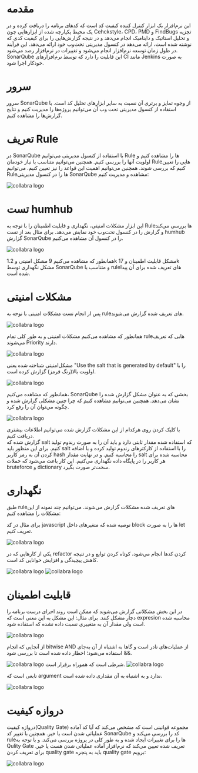 # مقدمه
این نرم‌افزار یک ابزار کنترل کننده کیفیت کد است که کد‌های برنامه را دریافت کرده و در یک محیط یکپارچه شده از ابزار‌هایی چون Cehckstyle، CPD، PMD و FindBugs تجزیه و تحلیل استاتیک و داینامیک انجام می‌دهد و در نتیجه گزارش‌هایی را برای کیفیت کدی که نوشته شده است، ارائه می‌دهد در کنسول مدیریتی تحت‌وب خود ارائه می‌دهد. این فرآیند در طول زمان توسعه نرم‌افزار انجام می‌شود و تغییرات در نرم‌افزار رصد می‌شود. SonarQube این قابلیت را دارد که توسط نرم‌افزارهای CI مانند Jenkins به صورت خودکار اجرا شود.

# سرور
سرور SonarQube از وجوه تمایز و برتری آن نسبت به سایر ابزار‌های تحلیل کد است. با استفاده از کنسول مدیریتی تحت وب آن می‌توانیم پروژه‌ها را مدیریت کنیم و نتایج گزارش‌ها را مشاهده کنیم.

# تعریف Rule
در SonarQube با استفاده از کنسول مدیریتی می‌توانیم Rule ها را مشاهده کنیم و اولویت آنها را بررسی کنیم. همچنین می‌توانیم متناسب با نیاز خودمان Ruleهایی را تعیین کنیم که بررسی شوند. همچنین می‌توانیم اهمیت این قواعد را نیز تعیین کنیم.
می‌توانیم Ruleها را در کنسول مدیریتی SonarQube مشاهده و مدیریت کنیم:

<img alt="collabra logo" src="1.png">


# تست humhub
این ابزار مشکلات امنیتی، نگهداری و قابلیت اطمینان را با توجه به Ruleها بررسی می‌کند و گزارش را در کنسول تحت‌وب خود نمایش می‌دهد. برای مثال بعد از تست humhub گزارش SonarQube را در کنسول آن مشاهده می‌کنیم.

<img alt="collabra logo" src="2.png">

همانطور که مشاهده می‌کنیم 9 مشکل امنیتی و 1.2k مشکل قابلیت اطمینان و 17k مشکل نگهداری توسط SonarQube و متناسب با ruleهای تعریف شده برای آن پیدا شده است.

# مشکلات امنیتی
پس از انجام تست مشکلات امنیتی با توجه به ruleهای تعریف شده گزارش می‌شوند.

<img alt="collabra logo" src="3.png">

همانطور که مشاهده می‌کنیم مشکلات امنیتی و به طور کلی تمام ruleهایی که تعریف می‌شوند Priority دارند.

<img alt="collabra logo" src="priority.png">

مشکل‌امنیتی شناخته شده یعنی "Use the salt that is generated by default" را با اولویت بالا(رنگ قرمز) گزارش کرده است.

<img alt="collabra logo" src="4.png">

همانطور که مشاهده می‌کنیم، SonarQube بخشی که به عنوان مشکل گزارش شده را نشان می‌دهد. همچنین می‌توانیم مشاهده کنیم که چرا چنین‌ مشکلی گزارش شده و چگونه می‌توان آن را رفع کرد.

<img alt="collabra logo" src="5.png">

با کلیک کردن روی هرکدام از این مشکلات گزارش شده می‌توانیم اطلاعات بیشتری دریافت کنیم.<br/>
گزارش شده که salt که استفاده شده مقدار ثابتی دارد و باید آن را به صورت رندوم تولید کنیم. برای این منظور باید salt را با استفاده از کارکتر‌های رندوم تولید کرده و با اضافه کردن آن به رمز کاربر hash را محاسبه کنیم. و در نهایت مقدار salt محاسبه شده برای هر کاربر را در پایگاه‌ داده نگهداری می‌کنیم. این کار باعث می‌شود که حملات bruteforce و dictionary سخت‌تر صورت بگیرد.

# نگهداری
طبق ruleهای تعریف شده مشکلات گزارش می‌شوند. می‌توانیم چند نمونه از این مشکلات را مشاهده کنیم:

برای مثال در کد javascript توصیه شده که متغیر‌های داخل block ها را به صورت let تعریف کنیم.

<img alt="collabra logo" src="6.png">

یکی از کار‌هایی که در refactor کردن کد‌ها انجام می‌شود، کوتاه کردن توابع و در تنیجه کاهش پیچیدگی و افزایش خوانایی کد است.

<img alt="collabra logo" src="7.png">
<img alt="collabra logo" src="8.png">


# قابلیت اطمینان
در این بخش مشکلاتی گزارش می‌شوند که ممکن است روند اجرای درست برنامه را دچار مشکل کنند.
برای مثال:
این مشکل به این معنی است که expresion محاسبه شده است ولی مقدار آن به متغییری نسبت داده نشده که استفاده شود.

<img alt="collabra logo" src="9.png">

از آنجایی که انجام bitwise AND از عملیات‌های نادر است و گاها به اشتباه از آن به‌جای && استفاده می‌شود؛ اخطار داده شده است تا بررسی شود.

<img alt="collabra logo" src="10.png">
شرطی است که هموراه برقرار است.
<img alt="collabra logo" src="11.png">

تابعی است که argument ندارد و به اشتباه به آن مقداری داده شده است.

<img alt="collabra logo" src="12.png">


# دروازه کیفیت
دروازه کیفیت(Quality Gate) مجموعه قوانینی است که مشخص می‌کند که آیا کد آماده عملیاتی شدن است یا خیر.
همچنین با تغییر کد SonarQube کد را بررسی می‌کند و ruleها را برای تغییرات ایجاد شده و به طور کلی در پروژه بررسی می‌کند. و با توجه به Qulity Gate تعریف شده تعیین می‌کند که نرم‌افزار آماده عملیاتی شدن هست یا خیر.
برای تعریف کردن quality gate باید به پنجره quality gate برویم:

<img alt="collabra logo" src="13.png">
